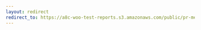 ```yaml
---
layout: redirect
redirect_to: https://a8c-woo-test-reports.s3.amazonaws.com/public/pr-merge/40679/e2e/index.html
---
```

